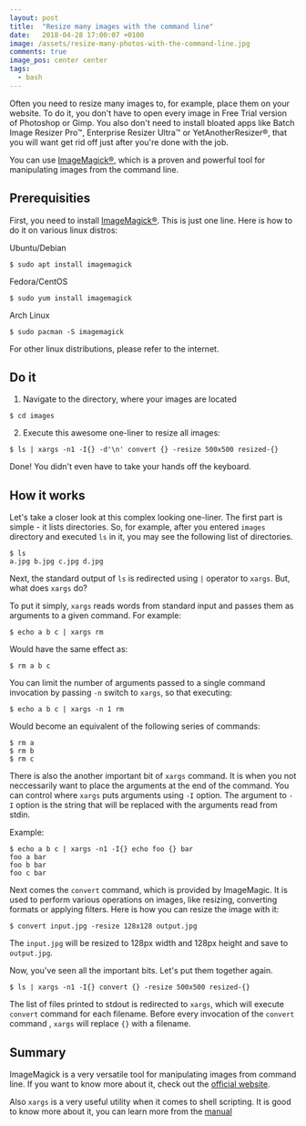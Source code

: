 ```yaml
---
layout: post
title:  "Resize many images with the command line"
date:   2018-04-28 17:00:07 +0100
image: /assets/resize-many-photos-with-the-command-line.jpg
comments: true
image_pos: center center
tags:
  - bash
---
```


Often you need to resize many images to, for example, place them on your website.
To do it, you don't have to open every image in Free Trial version of Photoshop
or Gimp. You also don't need to install bloated apps like Batch Image Resizer Pro&trade;,
Enterprise Resizer Ultra&trade; or YetAnotherResizer&reg;, that you will
want get rid off just after you're done with the job.

You can use [ImageMagick&reg;](https://www.imagemagick.org/), which
is a proven and powerful tool for manipulating images from the command line.

Prerequisities
--------------

First, you need to install [ImageMagick&reg;](https://www.imagemagick.org/).
This is just one line. Here is how to do it on various linux distros:

Ubuntu/Debian
```console
$ sudo apt install imagemagick
```
Fedora/CentOS
```console
$ sudo yum install imagemagick
```
Arch Linux
```console
$ sudo pacman -S imagemagick
```

For other linux distributions, please refer to the internet.

Do it
-----

1. Navigate to the directory, where your images are located
```console
$ cd images
```

2. Execute this awesome one-liner to resize all images:
```console
$ ls | xargs -n1 -I{} -d'\n' convert {} -resize 500x500 resized-{}
```

Done! You didn't even have to take your hands off the keyboard.

How it works
------------

Let's take a closer look at this complex looking one-liner.
The first part is simple - it lists directories. So, for example, after
you entered `images` directory and executed `ls` in it, you may see the following
list of directories.
```console
$ ls
a.jpg b.jpg c.jpg d.jpg
```

Next, the standard output of `ls` is redirected using `|` operator to `xargs`.
But, what does `xargs` do?

To put it simply, `xargs` reads words from standard input and passes them as
arguments to a given command. For example:
```console
$ echo a b c | xargs rm
```

Would have the same effect as:
```console
$ rm a b c
```

You can limit the number of arguments passed to a single
command invocation by passing
`-n` switch to `xargs`, so that executing:

```console
$ echo a b c | xargs -n 1 rm
```

Would become an equivalent of the following series of commands:
```console
$ rm a
$ rm b
$ rm c
```

There is also the another important bit of `xargs` command.
It is when you not neccessarily want to place the arguments
at the end of the command. You can control where `xargs` 
puts arguments using `-I` option. The argument to `-I` option
is the string that will be replaced with the arguments read 
from stdin.

Example:
```console
$ echo a b c | xargs -n1 -I{} echo foo {} bar
foo a bar
foo b bar
foo c bar
```

Next comes the `convert` command, which is provided by ImageMagic.
It is used to perform various operations on images, like resizing,
converting formats or applying filters. Here is how you can
resize the image with it:

```
$ convert input.jpg -resize 128x128 output.jpg
```

The `input.jpg` will be resized to 128px width and
128px height and save to `output.jpg`.

Now, you've seen all the important bits. Let's put 
them together again.
```console
$ ls | xargs -n1 -I{} convert {} -resize 500x500 resized-{}
```

The list of files printed to stdout is redirected
to `xargs`, which will execute `convert` command for each
filename. Before every invocation of the `convert` command
, `xargs` will replace `{}` with a filename.

Summary
-------

ImageMagick is a very versatile tool for manipulating images from command line.
If you want to know more about it, check out the [official website](https://www.imagemagick.org/).

Also `xargs` is a very useful utility when it comes to shell scripting.
It is good to know more about it, you can learn more from the [manual](http://man7.org/linux/man-pages/man1/xargs.1.html)

